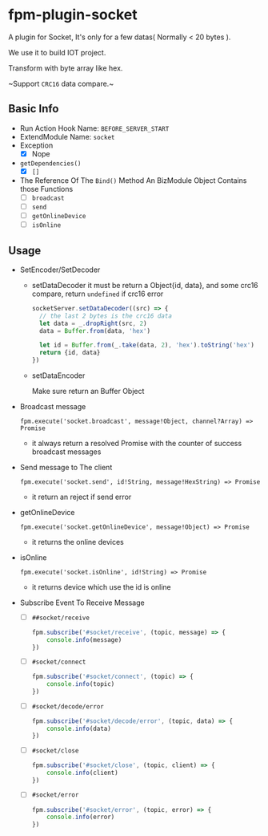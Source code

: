 # fpm-plugin-socket

A plugin for Socket, It's only for a few datas( Normally < 20 bytes ). 

We use it to build IOT project.

Transform with byte array like hex.

~Support `CRC16` data compare.~


## Basic Info
- Run Action Hook Name: `BEFORE_SERVER_START`
- ExtendModule Name: `socket`
- Exception
  - [x] Nope
- `getDependencies()`
  - [x] `[]`
- The Reference Of The `Bind()` Method
  An BizModule Object Contains those Functions
  - [ ] `broadcast`
  - [ ] `send`
  - [ ] `getOnlineDevice`
  - [ ] `isOnline`

## Usage
- SetEncoder/SetDecoder

  - setDataDecoder
    it must be return a Object{id, data}, and some crc16 compare, return `undefined` if crc16 error
    
    ```javascript
    socketServer.setDataDecoder((src) => {
      // the last 2 bytes is the crc16 data
      let data = _.dropRight(src, 2)
      data = Buffer.from(data, 'hex')

      let id = Buffer.from(_.take(data, 2), 'hex').toString('hex')
      return {id, data}
    })
    ```
  - setDataEncoder
    
    Make sure return an Buffer Object

- Broadcast message

  `fpm.execute('socket.broadcast', message!Object, channel?Array) => Promise`
  - it always return a resolved Promise with the counter of success broadcast messages

- Send message to The client

  `fpm.execute('socket.send', id!String, message!HexString) => Promise`
  - it return an reject if send error

- getOnlineDevice

  `fpm.execute('socket.getOnlineDevice', message!Object) => Promise`
  - it returns the online devices

- isOnline

  `fpm.execute('socket.isOnline', id!String) => Promise`
  - it returns device which use the id is online

- Subscribe Event To Receive Message 
  - [ ] `##socket/receive`
    ```javascript
	fpm.subscribe('#socket/receive', (topic, message) => {
		console.info(message)
	})
	```
  - [ ] `#socket/connect`
    ```javascript
	fpm.subscribe('#socket/connect', (topic) => {
		console.info(topic)
	})
	```
  - [ ] `#socket/decode/error`
    ```javascript
	fpm.subscribe('#socket/decode/error', (topic, data) => {
		console.info(data)
	})
	```
  - [ ] `#socket/close`
    ```javascript
	fpm.subscribe('#socket/close', (topic, client) => {
		console.info(client)
	})
	```
  - [ ] `#socket/error`
    ```javascript
	fpm.subscribe('#socket/error', (topic, error) => {
		console.info(error)
	})
	``` 